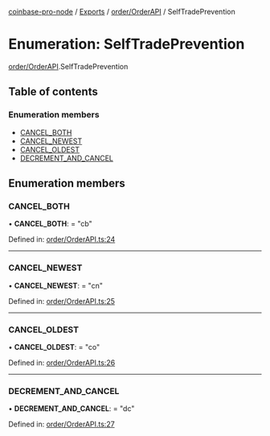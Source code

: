 [coinbase-pro-node](../README.md) / [Exports](../modules.md) / [order/OrderAPI](../modules/order_orderapi.md) / SelfTradePrevention

# Enumeration: SelfTradePrevention

[order/OrderAPI](../modules/order_orderapi.md).SelfTradePrevention

## Table of contents

### Enumeration members

- [CANCEL\_BOTH](order_orderapi.selftradeprevention.md#cancel_both)
- [CANCEL\_NEWEST](order_orderapi.selftradeprevention.md#cancel_newest)
- [CANCEL\_OLDEST](order_orderapi.selftradeprevention.md#cancel_oldest)
- [DECREMENT\_AND\_CANCEL](order_orderapi.selftradeprevention.md#decrement_and_cancel)

## Enumeration members

### CANCEL\_BOTH

• **CANCEL\_BOTH**: = "cb"

Defined in: [order/OrderAPI.ts:24](https://github.com/bennycode/coinbase-pro-node/blob/760c258/src/order/OrderAPI.ts#L24)

___

### CANCEL\_NEWEST

• **CANCEL\_NEWEST**: = "cn"

Defined in: [order/OrderAPI.ts:25](https://github.com/bennycode/coinbase-pro-node/blob/760c258/src/order/OrderAPI.ts#L25)

___

### CANCEL\_OLDEST

• **CANCEL\_OLDEST**: = "co"

Defined in: [order/OrderAPI.ts:26](https://github.com/bennycode/coinbase-pro-node/blob/760c258/src/order/OrderAPI.ts#L26)

___

### DECREMENT\_AND\_CANCEL

• **DECREMENT\_AND\_CANCEL**: = "dc"

Defined in: [order/OrderAPI.ts:27](https://github.com/bennycode/coinbase-pro-node/blob/760c258/src/order/OrderAPI.ts#L27)

